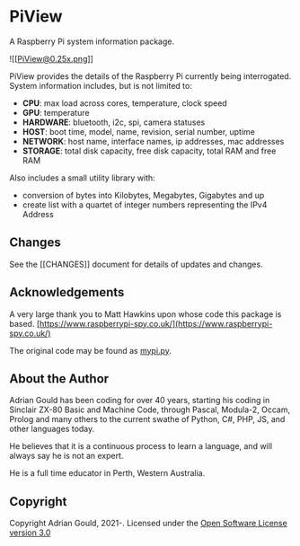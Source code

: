 # PiView
A Raspberry Pi system information package.

![[PiView@0.25x.png]]

PiView provides the details of the Raspberry Pi currently being interrogated. 
System information  includes, but is not limited to:

- **CPU**: max load across cores, temperature, clock speed
- **GPU**: temperature
- **HARDWARE**: bluetooth, i2c, spi, camera statuses
- **HOST**: boot time, model, name, revision, serial number, uptime
- **NETWORK**: host name, interface names, ip addresses, mac addresses
- **STORAGE**: total disk capacity, free disk capacity, total RAM and free RAM

Also includes a small utility library with:

- conversion of bytes into Kilobytes, Megabytes, Gigabytes and up
- create list with a quartet of integer numbers representing the IPv4 Address


## Changes
See the [[CHANGES]] document for details of updates and changes.


## Acknowledgements
A very large thank you to Matt Hawkins upon whose code this package is based.
[https://www.raspberrypi-spy.co.uk/](https://www.raspberrypi-spy.co.uk/)

The original code may be found as 
[mypi.py](https://github.com/tdamdouni/Raspberry-Pi-DIY-Projects/blob/master/MattHawkinsUK-rpispy-misc/python/mypi.py).


## About the Author
Adrian Gould has been coding for over 40 years, starting his coding in Sinclair ZX-80 Basic and Machine Code, through Pascal, Modula-2, Occam, Prolog and many others to the current swathe of Python, C#, PHP, JS, and other languages today. 

He believes that it is a continuous process to learn a language, and will always say he is not an expert. 

He is a full time educator in Perth, Western Australia. 


## Copyright
Copyright Adrian Gould, 2021-.
Licensed under the [Open Software License version 3.0](./LICENSE.txt)
